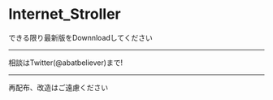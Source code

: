 # Internet_Stroller
できる限り最新版をDownnloadしてください
**************************************
相談はTwitter(@abatbeliever)まで!
**************************************
再配布、改造はご遠慮ください
